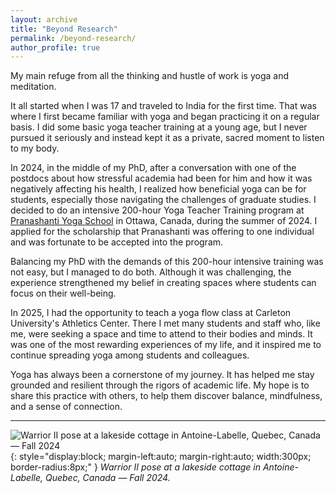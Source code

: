 ```yaml
---
layout: archive
title: "Beyond Research"
permalink: /beyond-research/
author_profile: true
---
```


My main refuge from all the thinking and hustle of work is yoga and meditation.  

It all started when I was 17 and traveled to India for the first time. That was where I first became familiar with yoga and began practicing it on a regular basis. I did some basic yoga teacher training at a young age, but I never pursued it seriously and instead kept it as a private, sacred moment to listen to my body.  

In 2024, in the middle of my PhD, after a conversation with one of the postdocs about how stressful academia had been for him and how it was negatively affecting his health, I realized how beneficial yoga can be for students, especially those navigating the challenges of graduate studies. I decided to do an intensive 200-hour Yoga Teacher Training program at [Pranashanti Yoga School](https://pranashanti.com/) in Ottawa, Canada, during the summer of 2024. I applied for the scholarship that Pranashanti was offering to one individual and was fortunate to be accepted into the program.  

Balancing my PhD with the demands of this 200-hour intensive training was not easy, but I managed to do both. Although it was challenging, the experience strengthened my belief in creating spaces where students can focus on their well-being.  

In 2025, I had the opportunity to teach a yoga flow class at Carleton University's Athletics Center. There I met many students and staff who, like me, were seeking a space and time to attend to their bodies and minds. It was one of the most rewarding experiences of my life, and it inspired me to continue spreading yoga among students and colleagues.  

Yoga has always been a cornerstone of my journey. It has helped me stay grounded and resilient through the rigors of academic life. My hope is to share this practice with others, to help them discover balance, mindfulness, and a sense of connection.  

---

![Warrior II pose at a lakeside cottage in Antoine-Labelle, Quebec, Canada — Fall 2024](/images/IMG_3259.JPG){: style="display:block; margin-left:auto; margin-right:auto; width:300px; border-radius:8px;" }
*Warrior II pose at a lakeside cottage in Antoine-Labelle, Quebec, Canada — Fall 2024.*
